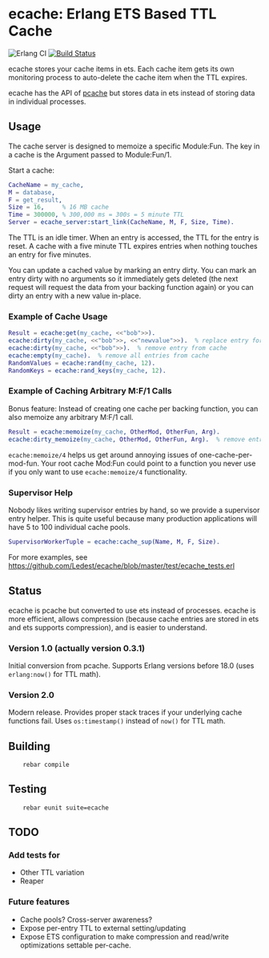 ecache: Erlang ETS Based TTL Cache
==================================

![Erlang CI](https://github.com/Ledest/ecache/workflows/Erlang%20CI/badge.svg)
[![Build Status](https://secure.travis-ci.org/Ledest/ecache.png)](http://travis-ci.org/Ledest/ecache)

ecache stores your cache items in ets.  Each cache item gets its own monitoring
process to auto-delete the cache item when the TTL expires.

ecache has the API of [pcache](http://github.com/mattsta/pcache) but stores data in ets
instead of storing data in individual processes.

Usage
-----
The cache server is designed to memoize a specific Module:Fun. The key in
a cache is the Argument passed to Module:Fun/1.

Start a cache:

```erlang
CacheName = my_cache,
M = database,
F = get_result,
Size = 16,     % 16 MB cache
Time = 300000, % 300,000 ms = 300s = 5 minute TTL
Server = ecache_server:start_link(CacheName, M, F, Size, Time).
```

The TTL is an idle timer.  When an entry is accessed, the TTL for the entry is reset.
A cache with a five minute TTL expires entries when nothing touches an entry for five minutes.

You can update a cached value by marking an entry dirty.  You can mark an entry dirty with
no arguments so it immediately gets deleted (the next request will request the data from
your backing function again) or you can dirty an entry with a new value in-place.

### Example of Cache Usage

```erlang
Result = ecache:get(my_cache, <<"bob">>).
ecache:dirty(my_cache, <<"bob">>, <<"newvalue">>).  % replace entry for <<"bob">>
ecache:dirty(my_cache, <<"bob">>).  % remove entry from cache
ecache:empty(my_cache).  % remove all entries from cache
RandomValues = ecache:rand(my_cache, 12).
RandomKeys = ecache:rand_keys(my_cache, 12).
```

### Example of Caching Arbitrary M:F/1 Calls

Bonus feature: Instead of creating one cache per backing function, you can also
memoize any arbitrary M:F/1 call.

```erlang
Result = ecache:memoize(my_cache, OtherMod, OtherFun, Arg).
ecache:dirty_memoize(my_cache, OtherMod, OtherFun, Arg).  % remove entry from cache
```

`ecache:memoize/4` helps us get around annoying issues of one-cache-per-mod-fun.
Your root cache Mod:Fun could point to a function you never use if you only want to use
`ecache:memoize/4` functionality.

### Supervisor Help

Nobody likes writing supervisor entries by hand, so we provide a supervisor entry helper.
This is quite useful because many production applications will have 5 to 100 individual cache pools.

```erlang
SupervisorWorkerTuple = ecache:cache_sup(Name, M, F, Size).
```

For more examples, see https://github.com/Ledest/ecache/blob/master/test/ecache_tests.erl


Status
------
ecache is pcache but converted to use ets instead of processes.  ecache is more efficient, allows compression (because cache entries are stored in ets and ets supports compression), and is easier to understand.

### Version 1.0 (actually version 0.3.1)

Initial conversion from pcache.  Supports Erlang versions before 18.0 (uses `erlang:now()` for TTL math).

### Version 2.0

Modern release.  Provides proper stack traces if your underlying cache functions fail.  Uses `os:timestamp()` instead of `now()` for TTL math.


Building
--------
        rebar compile

Testing
-------
        rebar eunit suite=ecache

TODO
----
### Add tests for

* Other TTL variation
* Reaper

### Future features

* Cache pools?  Cross-server awareness?
* Expose per-entry TTL to external setting/updating
* Expose ETS configuration to make compression and read/write optimizations settable per-cache.

